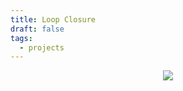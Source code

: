 ```yaml
---
title: Loop Closure
draft: false
tags:
  - projects
---
```

 
<div class="container" style="display: flex; justify-content: center; align-items: center;">
    <img src="../static/bachelors/loop_closure.png" style="max-width: 100%; height: auto;">
</div>

